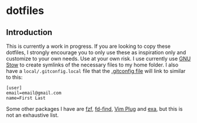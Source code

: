 # dotfiles

## Introduction

This is currently a work in progress. If you are looking to copy these dotfiles, I strongly encourage you to only use these as inspiration only and customize to your own needs. Use at your own risk. I use currently use [GNU Stow](https://www.gnu.org/software/stow/) to create symlinks of the necessary files to my home folder. I also have a `local/.gitconfig.local` file that the [.gitconfig file](git/.gitconfig) will link to similar to this:

```
[user]
email=email@gmail.com
name=First Last
```
Some other packages I have are [fzf](https://github.com/junegunn/fzf), [fd-find](https://github.com/sharkdp/fd), [Vim Plug](https://github.com/junegunn/vim-plug) and [exa](https://github.com/ogham/exa), but this is not an exhaustive list.
